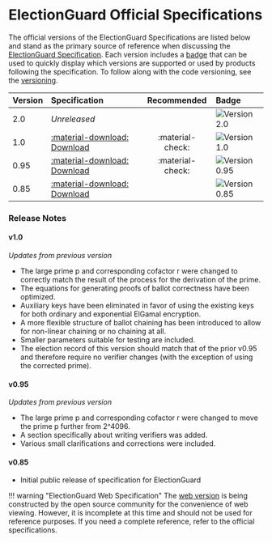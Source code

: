 # ElectionGuard Official Specifications 

The official versions of the ElectionGuard Specifications are listed below and stand as the primary source of reference when discussing the [ElectionGuard Specification]. Each version includes a [badge] that can be used to quickly display which versions are supported or used by products following the specification. To follow along with the code versioning, see the [versioning].


Version | Specification                                  | Recommended      | Badge       
:------ |:-----------------------------------------------|:----------------:| :-----------
2.0     | _Unreleased_                                   |                  | ![Version 2.0][badge-2.0]
1.0     | [:material-download: Download][spec-1.0]       | :material-check: | ![Version 1.0][badge-1.0]
0.95    | [:material-download: Download][spec-0.95]      | :material-check: | ![Version 0.95][badge-0.95]
0.85    | [:material-download: Download][spec-0.85]      |                  | ![Version 0.85][badge-0.85]


### Release Notes

#### v1.0

_Updates from previous version_

- The large prime p and corresponding cofactor r were changed to correctly match the result of the process for the derivation of the prime.
- The equations for generating proofs of ballot correctness have been optimized.
- Auxiliary keys have been eliminated in favor of using the existing keys for both ordinary and exponential ElGamal encryption.
- A more flexible structure of ballot chaining has been introduced to allow for non-linear chaining or no chaining at all.
- Smaller parameters suitable for testing are included.
- The election record of this version should match that of the prior v0.95 and therefore require no verifier changes (with the exception of using the corrected prime).

#### v0.95

_Updates from previous version_

- The large prime p and corresponding cofactor r were changed to move the prime p further from 2^4096.
- A section specifically about writing verifiers was added.
- Various small clarifications and corrections were included.
 

#### v0.85

- Initial public release of specification for ElectionGuard

!!! warning "ElectionGuard Web Specification"
    The [web version] is being constructed by the open source community for the convenience of web viewing. However, it is incomplete at this time and should not be used for reference purposes. If you need a complete reference, refer to the official specifications.



<!-- Links -->
[ElectionGuard Specification]: ../overview/Glossary/#electionguard-specification
[badge]: ../develop/Badges/
[versioning]: ../develop/Versioning.md
[web version]: ./web/1_Overview.md

[badge-2.0]: https://img.shields.io/badge/🗳%20ElectionGuard-v2.0-yellow

[badge-1.0]: https://img.shields.io/badge/🗳%20ElectionGuard-v1.0-green
[spec-1.0]: https://github.com/microsoft/electionguard/releases/download/v1.0/EG_spec_v1_0.pdf "Election Guard Specification 1.0"

[badge-0.95]: https://img.shields.io/badge/🗳%20ElectionGuard-v0.95-green
[spec-0.95]: https://github.com/microsoft/electionguard/releases/download/v1.0.0-preview-1/EG_spec_v0_95.pdf "Election Guard Specification 0.95"

[badge-0.85]: https://img.shields.io/badge/🗳%20ElectionGuard-v0.85-red
[spec-0.85]: https://github.com/microsoft/electionguard/releases/download/v0.85.0/EG_spec_V0_85.pdf "Election Guard Specification 0.85"

